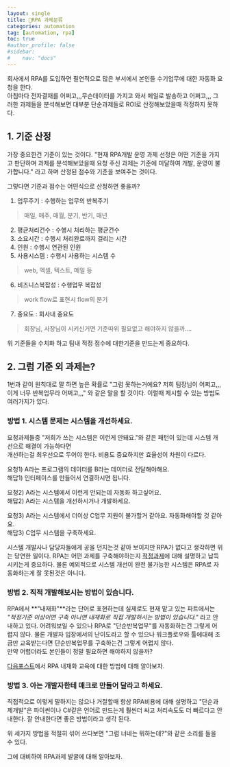 ```yaml
---
layout: single
title: 🤖RPA 과제분류
categories: automation
tag: [automation, rpa]
toc: true
#author_profile: false
#sidebar:
#    nav: "docs"
---
```


회사에서 RPA를 도입하면 필연적으로 많은 부서에서 본인들 수기업무에 대한 자동화 요청을 한다.  
아침마다 전자결재를 어쩌고,,,무슨데이터를 가지고 와서 메일로 발송하고 어쩌고,,,
그러한 과제들을 분석해보면 대부분 단순과제들로 ROI로 산정해보았을때 적정하지 못하다.

## 1. 기준 산정
가장 중요한건 기준이 있는 것이다. 
"현재 RPA개발 운영 과제 선정은 어떤 기준을 가지고 판단하며 과제를 분석해보았을때 요청 주신 과제는 기준에 미달하여 개발, 운영이 불가합니다." 라고 하며
산정된 점수와 기준을 보여주는 것이다.

그렇다면 기준과 점수는 어떤식으로 산정하면 좋을까?

1. 업무주기 : 수행하는 업무의 반복주기
> 매일, 매주, 매월, 분기, 반기, 매년
2. 평균처리건수 : 수행시 처리하는 평균건수
3. 소요시간 : 수행시 처리완료까지 걸리는 시간
4. 인원 : 수행시 연관된 인원
5. 사용시스템 : 수행시 사용하는 시스템 수
> web, 엑셀, 텍스트, 메일 등
6. 비즈니스복잡성 : 수행업무 복잡성
> work flow로 표현시 flow의 분기 
7. 중요도 : 회사내 중요도
> 회장님, 사장님이 시키신거면 기준따위 필요없고 해야하지 않을까....

위 기준들을 수치화 하고 팀내 적정 점수에 대한기준을 만드는게 중요하다.

## 2. 그럼 기준 외 과제는? 
1번과 같이 원칙대로 말 하면 높은 확률로 "그럼 못하는거에요? 저희 팀장님이 어쩌고,,,이게 너무 반복업무라 어쩌고,,,"
와 같은 말을 할 것이다. 이럴때 제시할 수 있는 방법도 여러가지가 있다.

### 방법 1. 시스템 문제는 시스템을 개선하세요.
요청과제들중 "저희가 쓰는 시스템은 이런게 안돼요."와 같은 패턴이 있는데 시스템 개선으로 해결이 가능하다면   
개선하는걸 최우선으로 두어야 한다. 비용도 중요하지만 효율성이 차원이 다르다.  

요청1) A라는 프로그램의 데이터를 B라는 데이터로 전달해야해요.  
해답1) 인터페이스를 만들어서 연결하시면 됩니다.

요청2) A라는 시스템에서 이런게 안되는데 자동화 하고싶어요.  
해답2) A라는 시스템을 개선하시거나 개발하세요.  

요청3) A라는 시스템에서 더이상 C업무 지원이 불가할거 같아요. 자동화해야할 것 같아요.  
해답3) C업무 시스템을 구축하세요.  

시스템 개발사나 담당자들에게 공을 던지는것 같아 보이지만 RPA가 없다고 생각하면 위는 당연한 일이다. 
RPA는 어떤 과제를 구축해야하는지 [적정과제](../RPA)에 대해 설명하고 납득시키는게 중요하다.
물론 예외적으로 시스템 개선이 완전 불가능한 시스템은 RPA로 자동화하는게 잘 못된것은 아니다.

### 방법 2. 직적 개발해보시는 방법이 있습니다.
RPA에서 **"내재화"**라는 단어로 표현하는데 실제로도 
현재 맡고 있는 파트에서는 *"적정기준 이상이면 구축 아니면 내재화로 직접 개발하시는 방법이 있습니다."* 라고 안내하고 있다. 
어려워보일 수 있으나 RPA로 "단순반복업무"를 자동화하는건 그렇게 어렵지 않다. 
물론 개발자 입장에서의 난이도라고 할 수 있으나 워크플로우와 툴에대해 조금만 교육받는다면 단순반복업무를 구축하는건 그렇게 어렵지 않다.  
만약 어렵더라도 본인들이 정말 필요하면 해야하지 않을까?

[다음포스트](../RPA_내재화교육)에서 RPA 내재화 교육에 대한 방법에 대해 알아보자.

### 방법 3. 아는 개발자한테 매크로 만들어 달라고 하세요.
직접적으로 이렇게 말하지는 않으나 거절할때 항상 RPA비용에 대해 설명하고 "단순과제개발"은 
파이썬이나 C#같은 언어로 만드는게 훨씬더 싸고 처리속도도 더 빠르다고 안내한다. 잘 안내한다면 좋은 방법이라고 생각 된다.  

위 세가지 방법을 적절히 섞어 쓰다보면 "그럼 너네는 뭐하는데?"와 같은 소리를 들을 수 있다.  

그에 대비하여 RPA과제 발굴에 대해 알아보자.
